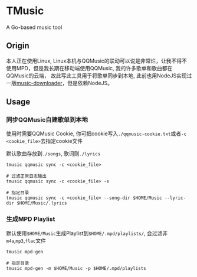 # TMusic

A Go-based music tool

## Origin

本人正在使用Linux, Linux本机与QQMusic的联动可以说是非常烂，让我不得不使用MPD，但是我长期在移动端使用QQMusic, 我的许多歌单和歌曲都在QQMusic的云端，
故此写此工具用于将歌单同步到本地, 此前也用NodeJS实现过一版[music-downloader](https://github.com/BYT0723/music-downloader)，但是依赖NodeJS。

## Usage

### 同步QQMusic自建歌单到本地

使用时需要QQMusic Cookie, 你可把cookie写入`./qqmusic-cookie.txt`或者`-c <cookie_file>`去指定cookie文件

默认歌曲存放到`./songs`, 歌词则`./lyrics`

```shell
tmusic qqmusic sync -c <cookie_file>

# 过滤正常日志输出
tmusic qqmusic sync -c <cookie_file> -s

# 指定目录
tmusic qqmusic sync -c <cookie_file> --song-dir $HOME/Music --lyric-dir $HOME/Music/.lyrics
```

### 生成MPD Playlist

默认使用`$HOME/Music`生成Playlist到`$HOME/.mpd/playlists/`, 会过滤非`m4a`,`mp3`,`flac`文件

```shell
tmusic mpd-gen

# 指定目录
tmusic mpd-gen -m $HOME/Music -p $HOME/.mpd/playlists
```
